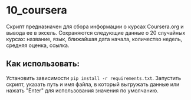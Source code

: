 # 10_coursera
Скрипт предназначен для сбора информации о курсах Coursera.org и вывода ее в эксель. Сохраняются следующие данные о 20 случайных курсах: название, язык, ближайшая дата начала, количество недель, средняя оценка, ссылка.

## Как использовать:
Установить зависимости `pip install -r requirements.txt`. Запустить скрипт, указать путь и имя файла, в который выгружать данные или нажать "Enter" для использования значения по умолчанию.